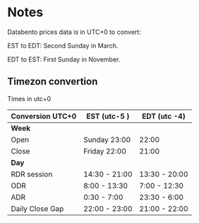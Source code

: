 # Notes

Databento prices data is in UTC+0
to convert:

EST to EDT: Second Sunday in March.

EDT to EST: First Sunday in November.

## Timezon convertion
Times in utc+0

| Conversion UTC+0 | EST (utc-5 )  | EDT (utc -4)  |
|------------------|---------------|---------------| 
| **Week**         |               |               |
| Open             | Sunday 23:00  | 22:00         |
| Close            | Friday 22:00  | 21:00         |
| **Day**          |               |               |
| RDR session      | 14:30 - 21:00 | 13:30 - 20:00 |
| ODR              | 8:00 - 13:30  | 7:00 - 12:30  |
| ADR              | 0:30 - 7:00   | 23:30 - 6:00  |
| Daily Close Gap  | 22:00 - 23:00 | 21:00 - 22:00 |